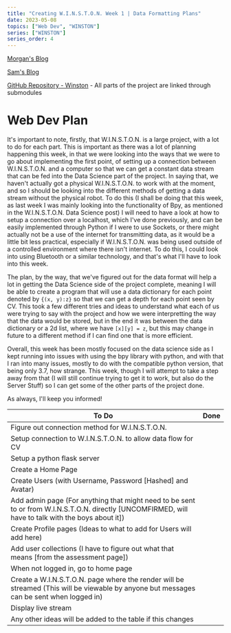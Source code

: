 ```yaml
---
title: "Creating W.I.N.S.T.O.N. Week 1 | Data Formatting Plans"
date: 2023-05-08
topics: ["Web Dev", "WINSTON"]
series: ["WINSTON"]
series_order: 4
---
```


[Morgan's Blog](https://Morgan-Potter.github.io)

[Sam's Blog](https://samsidebotham.com)

[GitHub Repository - Winston](https://github.com/joush007/WINSTON) - All parts of the project are linked through submodules

# Web Dev Plan
It's important to note, firstly, that W.I.N.S.T.O.N. is a large project, with a lot to do for each part. This is important as there was a lot of planning happening this week, in that we were looking into the ways that we were to go about implementing the first point, of setting up a connection between W.I.N.S.T.O.N. and a computer so that we can get a constant data stream that can be fed into the Data Science part of the project. In saying that, we haven't actually got a physical W.I.N.S.T.O.N. to work with at the moment, and so I should be looking into the different methods of getting a data stream without the physical robot. To do this (I shall be doing that this week, as last week I was mainly looking into the functionality of Bpy, as mentioned in the W.I.N.S.T.O.N. Data Science post) I will need to have a look at how to setup a connection over a localhost, which I've done previously, and can be easily implemented through Python if I were to use Sockets, or there might actually not be a use of the internet for transmitting data, as it would be a little bit less practical, especially if W.I.N.S.T.O.N. was being used outside of a controlled environment where there isn't internet. To do this, I could look into using Bluetooth or a similar technology, and that's what I'll have to look into this week.

The plan, by the way, that we've figured out for the data format will help a lot in getting the Data Science side of the project complete, meaning I will be able to create a program that will use a data dictionary for each point denoted by `{(x, y):z}` so that we can get a depth for each point seen by CV. This took a few different tries and ideas to understand what each of us were trying to say with the project and how we were interpretting the way that the data would be stored, but in the end it was between the data dictionary or a 2d list, where we have `[x][y] = z`, but this may change in future to a different method if I can find one that is more efficient.

Overall, this week has been mostly focused on the data science side as I kept running into issues with using the bpy library with python, and with that I ran into many issues, mostly to do with the compatible python version, that being only 3.7, how strange. This week, though I will attempt to take a step away from that (I will still continue trying to get it to work, but also do the Server Stuff) so I can get some of the other parts of the project done.

As always, I'll keep you informed!

|To Do|Done|
|-|-|
|Figure out connection method for W.I.N.S.T.O.N.||
|Setup connection to W.I.N.S.T.O.N. to allow data flow for CV||
|Setup a python flask server| |
|Create a Home Page| |
|Create Users (with Username, Password [Hashed] and Avatar)||
|Add admin page (For anything that might need to be sent to or from W.I.N.S.T.O.N. directly [UNCOMFIRMED, will have to talk with the boys about it])||
|Create Profile pages (Ideas to what to add for Users will add here)||
|Add user collections (I have to figure out what that means [from the assessment page])||
|When not logged in, go to home page||
|Create a W.I.N.S.T.O.N. page where the render will be streamed (This will be viewable by anyone but messages can be sent when logged in)||
|Display live stream||
|Any other ideas will be added to the table if this changes||
